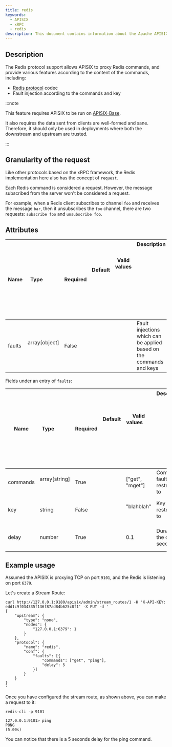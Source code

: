 ```yaml
---
title: redis
keywords:
  - APISIX
  - xRPC
  - redis
description: This document contains information about the Apache APISIX xRPC implementation for Redis.
---
```


<!--
#
# Licensed to the Apache Software Foundation (ASF) under one or more
# contributor license agreements.  See the NOTICE file distributed with
# this work for additional information regarding copyright ownership.
# The ASF licenses this file to You under the Apache License, Version 2.0
# (the "License"); you may not use this file except in compliance with
# the License.  You may obtain a copy of the License at
#
#     http://www.apache.org/licenses/LICENSE-2.0
#
# Unless required by applicable law or agreed to in writing, software
# distributed under the License is distributed on an "AS IS" BASIS,
# WITHOUT WARRANTIES OR CONDITIONS OF ANY KIND, either express or implied.
# See the License for the specific language governing permissions and
# limitations under the License.
#
-->

## Description

The Redis protocol support allows APISIX to proxy Redis commands, and provide various features according to the content of the commands, including:

* [Redis protocol](https://redis.io/docs/reference/protocol-spec/) codec
* Fault injection according to the commands and key

:::note

This feature requires APISIX to be run on [APISIX-Base](../FAQ.md#how-do-i-build-the-apisix-base-environment?).

It also requires the data sent from clients are well-formed and sane. Therefore, it should only be used in deployments where both the downstream and upstream are trusted.

:::

## Granularity of the request

Like other protocols based on the xRPC framework, the Redis implementation here also has the concept of `request`.

Each Redis command is considered a request. However, the message subscribed from the server won't be considered a request.

For example, when a Redis client subscribes to channel `foo` and receives the message `bar`, then it unsubscribes the `foo` channel, there are two requests: `subscribe foo` and `unsubscribe foo`.

## Attributes

| Name | Type          | Required | Default                                       | Valid values                                                       | Description                                                                                                                                                                                                                                           |
|----------------------------------------------|---------------|----------|-----------------------------------------------|--------------------------------------------------------------------|-------------------------------------------------------------------------------------------------------------------------------------------------------------------------------------------------------------------------------------------------------|
| faults | array[object]        | False    |                                               |  | Fault injections which can be applied based on the commands and keys |

Fields under an entry of `faults`:

| Name | Type          | Required | Default                                       | Valid values                                                       | Description                                                                                                                                                                                                                                           |
|----------------------------------------------|---------------|----------|-----------------------------------------------|--------------------------------------------------------------------|-------------------------------------------------------------------------------------------------------------------------------------------------------------------------------------------------------------------------------------------------------|
| commands | array[string]        | True    |                                               | ["get", "mget"]  | Commands fault is restricted to |
| key | string        | False    |                                               | "blahblah"  | Key fault is restricted to |
| delay | number        | True    |                                               | 0.1  | Duration of the delay in seconds |

## Example usage

Assumed the APISIX is proxying TCP on port `9101`, and the Redis is listening on port `6379`.

Let's create a Stream Route:

```shell
curl http://127.0.0.1:9180/apisix/admin/stream_routes/1 -H 'X-API-KEY: edd1c9f034335f136f87ad84b625c8f1' -X PUT -d '
{
    "upstream": {
        "type": "none",
        "nodes": {
            "127.0.0.1:6379": 1
        }
    },
    "protocol": {
        "name": "redis",
        "conf": {
            "faults": [{
                "commands": ["get", "ping"],
                "delay": 5
            }]
        }
    }
}
'
```

Once you have configured the stream route, as shown above, you can make a request to it:

```shell
redis-cli -p 9101
```

```
127.0.0.1:9101> ping
PONG
(5.00s)
```

You can notice that there is a 5 seconds delay for the ping command.
